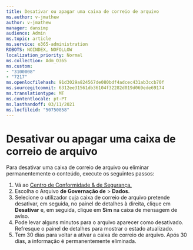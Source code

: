 ```yaml
---
title: Desativar ou apagar uma caixa de correio de arquivo
ms.author: v-jmathew
author: v-jmathew
manager: dansimp
audience: Admin
ms.topic: article
ms.service: o365-administration
ROBOTS: NOINDEX, NOFOLLOW
localization_priority: Normal
ms.collection: Adm_O365
ms.custom:
- "3100008"
- "7217"
ms.openlocfilehash: 91d3029a824567de080bdf4adcec431ab3ccb70f
ms.sourcegitcommit: 6312ee31561db36104f32282d019d069ede69174
ms.translationtype: MT
ms.contentlocale: pt-PT
ms.lasthandoff: 03/11/2021
ms.locfileid: "50750858"
---
```

# <a name="disable-or-delete-an-archive-mailbox"></a>Desativar ou apagar uma caixa de correio de arquivo

Para desativar uma caixa de correio de arquivo ou eliminar permanentemente o conteúdo, execute os seguintes passos:

1. Vá ao [Centro de Conformidade & de Segurança.]( https://go.microsoft.com/fwlink/p/?linkid=2077143)
2. Escolha o Arquivo **de Governação de**  >  **Dados.**
3. Selecione o utilizador cuja caixa de correio de arquivo pretende desativar, em seguida, no painel de detalhes à direita, clique em **Desativar** e, em seguida, clique em **Sim** na caixa de mensagem de aviso.
4. Pode levar alguns minutos para o arquivo aparecer como desativado. Refresque o painel de detalhes para mostrar o estado atualizado.
5. Tem 30 dias para voltar a ativar a caixa de correio de arquivo. Após 30 dias, a informação é permanentemente eliminada.

